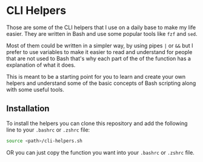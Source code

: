 # CLI Helpers
Those are some of the CLI helpers that I use on a daily base to make my life easier. 
They are written in Bash and use some popular tools like `fzf` and `sed`.

Most of them could be written in a simpler way, by using pipes `|` or `&&` but I prefer to use variables to make it easier to read and understand for people that are not used to Bash that's why each part of the of the function has a explanation of what it does.

This is meant to be a starting point for you to learn and create your own helpers and understand some of the basic concepts of Bash scripting along with some useful tools.

## Installation
To install the helpers you can clone this repository and add the following line to your `.bashrc` or `.zshrc` file:
```bash
source <path>/cli-helpers.sh
```
OR 
you can just copy the function you want into your `.bashrc` or `.zshrc` file.
